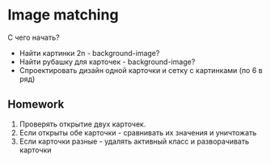 # Image matching

С чего начать?
* Найти картинки 2n - background-image?
* Найти рубашку для карточек - background-image?
* Спроектировать дизайн одной карточки и сетку с картинками (по 6 в ряд)

## Homework

1) Проверять открытие двух карточек.
2) Если открыты обе карточки - сравнивать их значения и уничтожать
3) Если карточки разные - удалять активный класс и разворачивать карточки